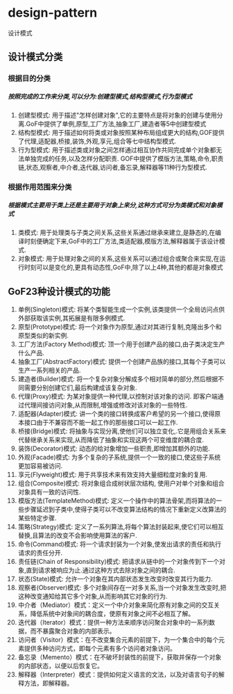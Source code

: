 # design-pattern
设计模式

## 设计模式分类
### 根据目的分类
##### 按照完成的工作来分类,可以分为:创建型模式,结构型模式,行为型模式
1. 创建型模式: 用于描述"怎样创建对象",它的主要特点是将对象的创建与使用分离.GoF中提供了单例,原型,工厂方法,抽象工厂,建造者等5中创建型模式
2. 结构型模式: 用于描述如何将类或对象按照某种布局组成更大的结构,GOF提供了代理,适配器,桥接,装饰,外观,享元,组合等七中结构型模式.
3. 行为型模式: 用于描述类或对象之间怎样通过相互协作共同完成单个对象都无法单独完成的任务,以及怎样分配职责. GOF中提供了模版方法,策略,命令,职责链,状态,观察者,中介者,迭代器,访问者,备忘录,解释器等11种行为型模式.

### 根据作用范围来分类
##### 根据模式主要用于类上还是主要用于对象上来分,这种方式可分为类模式和对象模式
1. 类模式: 用于处理类与子类之间关系,这些关系通过继承来建立,是静态的,在编译时刻便确定下来,GoF中的工厂方法,类适配器,模版方法,解释器属于该设计模式.
2. 对象模式: 用于处理对象之间的关系,这些关系可以通过组合或聚合来实现,在运行时刻可以是变化的,更具有动态性,GoF中,除了以上4种,其他的都是对象模式

## GoF23种设计模式的功能
1. 单例(Singleton)模式: 将某个类智能生成一个实例,该类提供一个全局访问点供外部获取该实例,其拓展是有限多例模式.
2. 原型(Prototype)模式: 将一个对象作为原型,通过对其进行复制,克隆出多个和原型类似的新实例.
3. 工厂方法(Factory Method)模式: 顶一个用于创建产品的接口,由子类决定生产什么产品.
4. 抽象工厂(AbstractFactory)模式: 提供一个创建产品族的接口,其每个子类可以生产一系列相关的产品.
5. 建造者(Builder)模式: 将一个复杂对象分解成多个相对简单的部分,然后根据不同需要分别创建它们,最后构建成该复杂对象.
6. 代理(Proxy)模式: 为某对象提供一种代理,以控制对该对象的访问. 即客户端通过代理间接访问对象,从而限制,增强或修改对该对象的一些特性.
7. 适配器(Adapter)模式: 讲一个类的接口转换成客户希望的另一个接口,使得原本接口由于不兼容而不能一起工作的那些接口可以一起工作.
8. 桥接(Bridge)模式: 将抽象与实现分离,使他们可以独立变化,.它是用组合关系来代替继承关系来实现,从而降低了抽象和实现这两个可变维度的耦合度.
9. 装饰(Decorator)模式: 动态的给对象增加一些职责,即增加其额外的功能.
10. 外观(Facade)模式: 为多个复杂的子系统,提供一个一致的接口,使这些子系统更加容易被访问.
11. 享元(Flyweight)模式: 用于共享技术来有效支持大量细粒度对象的复用.
12. 组合(Composite)模式: 将对象组合成树状层次结构, 使用户对单个对象和组合对象具有一致的访问性.
13. 模版方法(TemplateMethod)模式: 定义一个操作中的算法骨架,而将算法的一些步骤延迟到子类中,使得子类可以不改变算法结构的情况下重新定义改算法的某些特定步骤.
14. 策略(Strategy)模式: 定义了一系列算法,将每个算法封装起来,使它们可以相互替换,且算法的改变不会影响使用算法的客户.
15. 命令(Command)模式: 将一个请求封装为一个对象,使发出请求的责任和执行请求的责任分开.
16. 责任链(Chain of Responsibility)模式: 把请求从链中的一个对象传到下一个对象,直到请求被响应为止.通过这种方式去除对象之间的耦合.
17. 状态(State)模式: 允许一个对象在其内部状态发生改变时改变其行为能力.
18. 观察者(Observer)模式: 多个对象间存在一对多关系,当一个对象发生改变时,把这种改变通知给其它多个对象,从而影响其它对象的行为.
19. 中介者（Mediator）模式：定义一个中介对象来简化原有对象之间的交互关系，降低系统中对象间的耦合度，使原有对象之间不必相互了解。
20. 迭代器（Iterator）模式：提供一种方法来顺序访问聚合对象中的一系列数据，而不暴露聚合对象的内部表示。
21. 访问者（Visitor）模式：在不改变集合元素的前提下，为一个集合中的每个元素提供多种访问方式，即每个元素有多个访问者对象访问。
22. 备忘录（Memento）模式：在不破坏封装性的前提下，获取并保存一个对象的内部状态，以便以后恢复它。
23. 解释器（Interpreter）模式：提供如何定义语言的文法，以及对语言句子的解释方法，即解释器。
